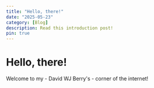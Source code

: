 ```yaml
---
title: "Hello, there!"
date: "2025-05-23"
category: [Blog]
description: Read this introduction post!
pin: true
---
```


# Hello, there!

Welcome to my - David WJ Berry's - corner of the internet!